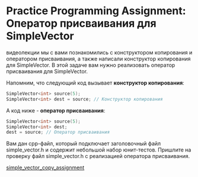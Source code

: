 # Practice Programming Assignment: Оператор присваивания для SimpleVector

 видеолекции мы с вами познакомились с конструктором копирования и оператором присваивания, а также написали конструктор копирования для SimpleVector. В этой задаче вам нужно реализовать оператор присваивания для SimpleVector.

Напомним, что следующий код вызывает **конструктор копирования**:

```cpp
SimpleVector<int> source(5);
SimpleVector<int> dest = source; // Конструктор копирования
```

А код ниже - **оператор присваивания**:

```cpp
SimpleVector<int> source(5);
SimpleVector<int> dest;
dest = source; // Оператор присваивания
```

Вам дан cpp-файл, который подключает заголовочный файл simple_vector.h и содержит небольшой набор юнит-тестов. Пришлите на проверку файл simple_vector.h с реализацией оператора присваивания.  

[simple_vector_copy_assignment](Utilities/simple_vector_copy_assignment.cpp)